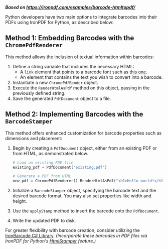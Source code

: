 ***Based on <https://ironpdf.com/examples/barcode-htmltopdf/>***

Python developers have two main options to integrate barcodes into their PDFs using IronPDF for Python, as described below:

## Method 1: Embedding Barcodes with the `ChromePdfRenderer`

This method allows the inclusion of textual information within barcodes:

1. Define a string variable that includes the necessary HTML:
   - A `link` element that points to a barcode font such as [this one](https://fonts.google.com/specimen/Libre+Barcode+128).
   - An element that contains the text you wish to convert into a barcode.
2. Instantiate a new `ChromePdfRender` object.
3. Execute the `RenderHtmlAsPdf` method on this object, passing in the previously defined string.
4. Save the generated `PdfDocument` object to a file.

## Method 2: Implementing Barcodes with the `BarcodeStamper`

This method offers enhanced customization for barcode properties such as dimensions and placement:

1. Begin by creating a `PdfDocument` object, either from an existing PDF or from HTML, as demonstrated below.

    ```python
    # Load an existing PDF file
    existing_pdf = PdfDocument("existing.pdf")

    # Generate a PDF from HTML
    new_pdf = ChromePdfRenderer().RenderHtmlAsPdf("<h1>Hello world!</h1>")
    ```

2. Initialize a `BarcodeStamper` object, specifying the barcode text and the desired barcode format. You may also set properties like width and height.
3. Use the `applyStamp` method to insert the barcode onto the `PdfDocument`.
4. Write the updated PDF to disk.

For greater flexibility with barcode creation, consider utilizing the [IronBarcode C# Library](https://ironsoftware.com/csharp/barcode/).
*(Incorporate these barcodes in PDF files via IronPDF for Python's [HtmlStamper](https://ironpdf.com/python/examples/stamping-new-content/) feature.)*